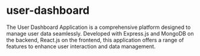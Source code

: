 # user-dashboard
The User Dashboard Application is a comprehensive platform designed to manage user data seamlessly. Developed with Express.js and MongoDB on the backend, React.js on the frontend, this application offers a range of features to enhance user interaction and data management.
